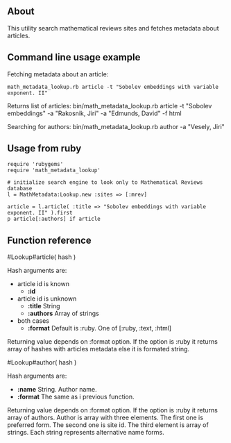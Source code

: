 About
-----

This utility search mathematical reviews sites and fetches metadata about articles.


Command line usage example
--------------------------

Fetching metadata about an article:

    math_metadata_lookup.rb article -t "Sobolev embeddings with variable exponent. II"

Returns list of articles:
    bin/math_metadata_lookup.rb article -t "Sobolev embeddings" -a "Rakosnik, Jiri" -a "Edmunds, David" -f html

Searching for authors:
    bin/math_metadata_lookup.rb author -a "Vesely, Jiri"


Usage from ruby
---------------

    require 'rubygems'
    require 'math_metadata_lookup'

    # initialize search engine to look only to Mathematical Reviews database
    l = MathMetadata:Lookup.new :sites => [:mrev]

    article = l.article( :title => "Sobolev embeddings with variable exponent. II" ).first
    p article[:authors] if article


Function reference
------------------

#Lookup#article( hash )

Hash arguments are:

* article id is known
  * **:id**
* article id is unknown 
  * **:title** String
  * **:authors** Array of strings
* both cases
  * **:format** Default is :ruby. One of [:ruby, :text, :html]

Returning value depends on :format option. If the option is :ruby it returns array of hashes with articles metadata else it is formated string.


#Lookup#author( hash )

Hash arguments are:

* **:name** String. Author name.
* **:format** The same as i previous function.

Returning value depends on :format option. If the option is :ruby it returns array of authors. Author is array with three elements. The first one is preferred form. The second one is site id. The third element is array of strings. Each string represents alternative name forms.
